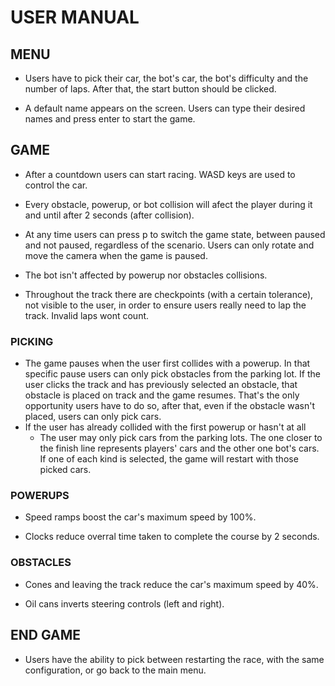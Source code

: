 # USER MANUAL

## MENU

- Users have to pick their car, the bot's car, the bot's difficulty and the number of laps. After that, the start button should be clicked.

- A default name appears on the screen. Users can type their desired names and press enter to start the game.

## GAME

- After a countdown users can start racing. WASD keys are used to control the car.

- Every obstacle, powerup, or bot collision will afect the player during it and until after 2 seconds (after collision).

- At any time users can press p to switch the game state, between paused and not paused, regardless of the scenario. Users can only rotate and move the camera when the game is paused.

- The bot isn't affected by powerup nor obstacles collisions.

- Throughout the track there are checkpoints (with a certain tolerance), not visible to the user, in order to ensure users really need to lap the track. Invalid laps wont count.

### PICKING 
- The game pauses when the user first collides with a powerup. In that specific pause users can only pick obstacles from the parking lot. If the user clicks the track and has previously selected an obstacle, that obstacle is placed on track and the game resumes. That's the only opportunity users have to do so, after that, even if the obstacle wasn't placed, users can only pick cars.
- If the user has already collided with the first powerup or hasn't at all
    -  The user may only pick cars from the parking lots. The one closer to the finish line represents players' cars and the other one bot's cars. If one of each kind is selected, the game will restart with those picked cars.


### POWERUPS

- Speed ramps boost the car's maximum speed by 100%.

- Clocks reduce overral time taken to complete the course by 2 seconds.

### OBSTACLES

- Cones and leaving the track reduce the car's maximum speed by 40%.

- Oil cans inverts steering controls (left and right).

## END GAME

- Users have the ability to pick between restarting the race, with the same configuration, or go back to the main menu.